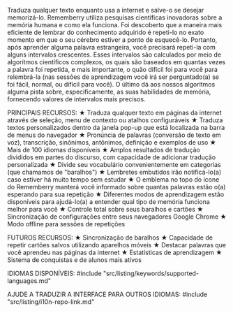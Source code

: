Traduza qualquer texto enquanto usa a internet e salve-o se desejar memorizá-lo.
Rememberry utiliza pesquisas científicas inovadoras sobre a memória humana e como ela funciona. Foi descoberto que a maneira mais eficiente de lembrar do conhecimento adquirido é repeti-lo no exato momento em que o seu cérebro estiver a ponto de esquecê-lo. Portanto, após aprender alguma palavra estrangeira, você precisará repeti-la com alguns intervalos crescentes. Esses intervalos são calculados por meio de algoritmos científicos complexos, os quais são baseados em quantas vezes a palavra foi repetida, e mais importante, o quão difícil foi para você para relembrá-la (nas sessões de aprendizagem você irá ser perguntado(a) se foi fácil, normal, ou difícil para você). O último dá aos nossos algoritmos alguma pista sobre, especificamente, as suas habilidades de memória, fornecendo valores de intervalos mais precisos.

PRINCIPAIS RECURSOS:
★ Traduza qualquer texto em páginas da internet através de seleção, menu de contexto ou atalhos configuráveis
★ Traduza textos personalizados dentro da janela pop-up que está localizada na barra de menus do navegador
★ Pronúncia de palavras (conversão de texto em voz), transcrição, sinônimos, antônimos, definição e exemplos de uso
★ Mais de 100 idiomas disponíveis
★ Amplos resultados de tradução divididos em partes do discurso, com capacidade de adicionar tradução personalizada
★ Divide seu vocabulário convenientemente em categorias (que chamamos de "baralhos")
★ Lembretes embutidos irão notificá-lo(a) caso estiver há muito tempo sem estudar
★ O emblema no topo do ícone do Rememberry manterá você informado sobre quantas palavras estão o(a) esperando para sua repetição
★ Diferentes modos de aprendizagem estão disponíveis para ajudá-lo(a) a entender qual tipo de memória funciona melhor para você
★ Controle total sobre seus baralhos e cartões
★ Sincronização de configurações entre seus navegadores Google Chrome
★ Modo offline para sessões de repetições

FUTUROS RECURSOS:
★ Sincronização de baralhos
★ Capacidade de repetir cartões salvos utilizando aparelhos móveis
★ Destacar palavras que você aprendeu nas páginas da internet
★ Estatísticas de aprendizagem
★ Sistema de conquistas e de alunos mais ativos

IDIOMAS DISPONÍVEIS:
#include "src/listing/keywords/supported-languages.md"

AJUDE A TRADUZIR A INTERFACE PARA OUTROS IDIOMAS:
#include "src/listing/i10n-repo-link.md"